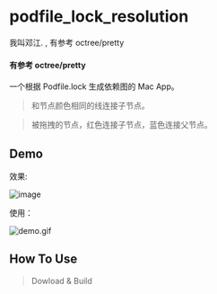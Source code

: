 # podfile_lock_resolution
我叫邓江.                  ,      有参考 octree/pretty




#### 有参考 octree/pretty


一个根据 Podfile.lock 生成依赖图的 Mac App。


> 和节点颜色相同的线连接子节点。


> 被拖拽的节点，红色连接子节点，蓝色连接父节点。

## Demo


效果:


![image](https://github.com/octree/pretty/raw/master/Images/dependency.png)


使用：

![demo.gif](https://github.com/octree/pretty/raw/master/Images/demo.gif)

## How To Use

> Dowload & Build
